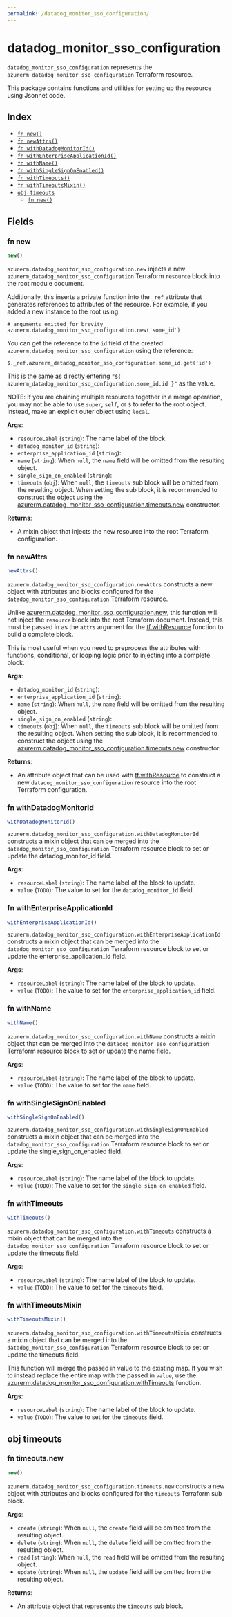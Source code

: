 ```yaml
---
permalink: /datadog_monitor_sso_configuration/
---
```


# datadog_monitor_sso_configuration

`datadog_monitor_sso_configuration` represents the `azurerm_datadog_monitor_sso_configuration` Terraform resource.



This package contains functions and utilities for setting up the resource using Jsonnet code.


## Index

* [`fn new()`](#fn-new)
* [`fn newAttrs()`](#fn-newattrs)
* [`fn withDatadogMonitorId()`](#fn-withdatadogmonitorid)
* [`fn withEnterpriseApplicationId()`](#fn-withenterpriseapplicationid)
* [`fn withName()`](#fn-withname)
* [`fn withSingleSignOnEnabled()`](#fn-withsinglesignonenabled)
* [`fn withTimeouts()`](#fn-withtimeouts)
* [`fn withTimeoutsMixin()`](#fn-withtimeoutsmixin)
* [`obj timeouts`](#obj-timeouts)
  * [`fn new()`](#fn-timeoutsnew)

## Fields

### fn new

```ts
new()
```


`azurerm.datadog_monitor_sso_configuration.new` injects a new `azurerm_datadog_monitor_sso_configuration` Terraform `resource`
block into the root module document.

Additionally, this inserts a private function into the `_ref` attribute that generates references to attributes of the
resource. For example, if you added a new instance to the root using:

    # arguments omitted for brevity
    azurerm.datadog_monitor_sso_configuration.new('some_id')

You can get the reference to the `id` field of the created `azurerm.datadog_monitor_sso_configuration` using the reference:

    $._ref.azurerm_datadog_monitor_sso_configuration.some_id.get('id')

This is the same as directly entering `"${ azurerm_datadog_monitor_sso_configuration.some_id.id }"` as the value.

NOTE: if you are chaining multiple resources together in a merge operation, you may not be able to use `super`, `self`,
or `$` to refer to the root object. Instead, make an explicit outer object using `local`.

**Args**:
  - `resourceLabel` (`string`): The name label of the block.
  - `datadog_monitor_id` (`string`): 
  - `enterprise_application_id` (`string`): 
  - `name` (`string`):  When `null`, the `name` field will be omitted from the resulting object.
  - `single_sign_on_enabled` (`string`): 
  - `timeouts` (`obj`):  When `null`, the `timeouts` sub block will be omitted from the resulting object. When setting the sub block, it is recommended to construct the object using the [azurerm.datadog_monitor_sso_configuration.timeouts.new](#fn-datadogmonitorssoconfigurationtimeoutsnew) constructor.

**Returns**:
- A mixin object that injects the new resource into the root Terraform configuration.


### fn newAttrs

```ts
newAttrs()
```


`azurerm.datadog_monitor_sso_configuration.newAttrs` constructs a new object with attributes and blocks configured for the `datadog_monitor_sso_configuration`
Terraform resource.

Unlike [azurerm.datadog_monitor_sso_configuration.new](#fn-datadogmonitorssoconfigurationnew), this function will not inject the `resource`
block into the root Terraform document. Instead, this must be passed in as the `attrs` argument for the
[tf.withResource](https://github.com/tf-libsonnet/core/tree/main/docs#fn-withresource) function to build a complete block.

This is most useful when you need to preprocess the attributes with functions, conditional, or looping logic prior to
injecting into a complete block.

**Args**:
  - `datadog_monitor_id` (`string`): 
  - `enterprise_application_id` (`string`): 
  - `name` (`string`):  When `null`, the `name` field will be omitted from the resulting object.
  - `single_sign_on_enabled` (`string`): 
  - `timeouts` (`obj`):  When `null`, the `timeouts` sub block will be omitted from the resulting object. When setting the sub block, it is recommended to construct the object using the [azurerm.datadog_monitor_sso_configuration.timeouts.new](#fn-datadogmonitorssoconfigurationtimeoutsnew) constructor.

**Returns**:
  - An attribute object that can be used with [tf.withResource](https://github.com/tf-libsonnet/core/tree/main/docs#fn-withresource) to construct a new `datadog_monitor_sso_configuration` resource into the root Terraform configuration.


### fn withDatadogMonitorId

```ts
withDatadogMonitorId()
```

`azurerm.datadog_monitor_sso_configuration.withDatadogMonitorId` constructs a mixin object that can be merged into the `datadog_monitor_sso_configuration`
Terraform resource block to set or update the datadog_monitor_id field.



**Args**:
  - `resourceLabel` (`string`): The name label of the block to update.
  - `value` (`TODO`): The value to set for the `datadog_monitor_id` field.


### fn withEnterpriseApplicationId

```ts
withEnterpriseApplicationId()
```

`azurerm.datadog_monitor_sso_configuration.withEnterpriseApplicationId` constructs a mixin object that can be merged into the `datadog_monitor_sso_configuration`
Terraform resource block to set or update the enterprise_application_id field.



**Args**:
  - `resourceLabel` (`string`): The name label of the block to update.
  - `value` (`TODO`): The value to set for the `enterprise_application_id` field.


### fn withName

```ts
withName()
```

`azurerm.datadog_monitor_sso_configuration.withName` constructs a mixin object that can be merged into the `datadog_monitor_sso_configuration`
Terraform resource block to set or update the name field.



**Args**:
  - `resourceLabel` (`string`): The name label of the block to update.
  - `value` (`TODO`): The value to set for the `name` field.


### fn withSingleSignOnEnabled

```ts
withSingleSignOnEnabled()
```

`azurerm.datadog_monitor_sso_configuration.withSingleSignOnEnabled` constructs a mixin object that can be merged into the `datadog_monitor_sso_configuration`
Terraform resource block to set or update the single_sign_on_enabled field.



**Args**:
  - `resourceLabel` (`string`): The name label of the block to update.
  - `value` (`TODO`): The value to set for the `single_sign_on_enabled` field.


### fn withTimeouts

```ts
withTimeouts()
```

`azurerm.datadog_monitor_sso_configuration.withTimeouts` constructs a mixin object that can be merged into the `datadog_monitor_sso_configuration`
Terraform resource block to set or update the timeouts field.



**Args**:
  - `resourceLabel` (`string`): The name label of the block to update.
  - `value` (`TODO`): The value to set for the `timeouts` field.


### fn withTimeoutsMixin

```ts
withTimeoutsMixin()
```

`azurerm.datadog_monitor_sso_configuration.withTimeoutsMixin` constructs a mixin object that can be merged into the `datadog_monitor_sso_configuration`
Terraform resource block to set or update the timeouts field.

This function will merge the passed in value to the existing map. If you wish
to instead replace the entire map with the passed in `value`, use the [azurerm.datadog_monitor_sso_configuration.withTimeouts](TODO)
function.


**Args**:
  - `resourceLabel` (`string`): The name label of the block to update.
  - `value` (`TODO`): The value to set for the `timeouts` field.


## obj timeouts



### fn timeouts.new

```ts
new()
```


`azurerm.datadog_monitor_sso_configuration.timeouts.new` constructs a new object with attributes and blocks configured for the `timeouts`
Terraform sub block.



**Args**:
  - `create` (`string`):  When `null`, the `create` field will be omitted from the resulting object.
  - `delete` (`string`):  When `null`, the `delete` field will be omitted from the resulting object.
  - `read` (`string`):  When `null`, the `read` field will be omitted from the resulting object.
  - `update` (`string`):  When `null`, the `update` field will be omitted from the resulting object.

**Returns**:
  - An attribute object that represents the `timeouts` sub block.
